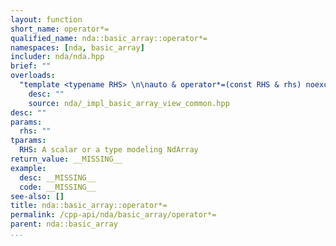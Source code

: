 ```yaml
---
layout: function
short_name: operator*=
qualified_name: nda::basic_array::operator*=
namespaces: [nda, basic_array]
includer: nda/nda.hpp
brief: ""
overloads:
  "template <typename RHS> \n\nauto & operator*=(const RHS & rhs) noexcept":
    desc: ""
    source: nda/_impl_basic_array_view_common.hpp
desc: ""
params:
  rhs: ""
tparams:
  RHS: A scalar or a type modeling NdArray
return_value: __MISSING__
example:
  desc: __MISSING__
  code: __MISSING__
see-also: []
title: nda::basic_array::operator*=
permalink: /cpp-api/nda/basic_array/operator*=
parent: nda::basic_array
...
```


